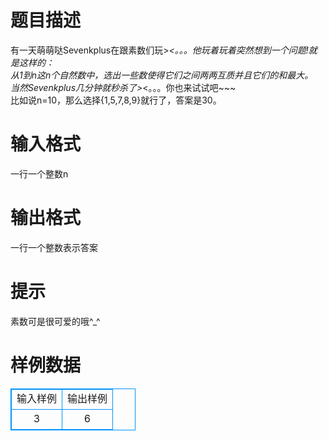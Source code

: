 # 

 
 # 题目描述 
有一天萌萌哒Sevenkplus在跟素数们玩&gt;_&lt;。。。他玩着玩着突然想到一个问题!就是这样的：<BR>从1到n这n个自然数中，选出一些数使得它们之间两两互质并且它们的和最大。<BR>当然Sevenkplus几分钟就秒杀了&gt;_&lt;。。。你也来试试吧~~~<BR>比如说n=10，那么选择{1,5,7,8,9}就行了，答案是30。 

 
 # 输入格式 
一行一个整数n 

 
 # 输出格式 
一行一个整数表示答案 

 
 # 提示 
素数可是很可爱的哦^_^ 
# 样例数据
<style>
        table,table tr th, table tr td { border:1px solid #0094ff; }
        table { width: 200px; min-height: 25px; line-height: 25px; text-align: center; border-collapse: collapse;}   
    </style>
<table>
	<tr>
		<td>输入样例</td>
		<td>输出样例</td>
	</tr>
<tr><td>3</td><td>6</td></tr></table>
